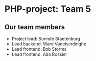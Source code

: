 # PHP-project: Team 5

## Our team members
- Project lead: Surinde Staetenburg
- Lead backend: Ward Vanelverdinghe
- Lead frontend: Bob Storms
- Lead frontend: Ada Bossier